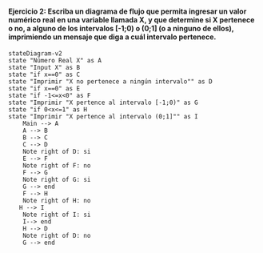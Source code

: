 #### Ejercicio 2: Escriba un diagrama de flujo que permita ingresar un valor numérico real en una variable llamada X, y que determine si X pertenece o no, a alguno de los intervalos [-1;0) o (0;1] (o a ninguno de ellos), imprimiendo un mensaje que diga a cuál intervalo pertenece.

```mermaid
stateDiagram-v2
state "Número Real X" as A
state "Input X" as B
state "if x==0" as C
state "Imprimir "X no pertenece a ningún intervalo"" as D
state "if x==0" as E
state "if -1<=x<0" as F
state "Imprimir "X pertence al intervalo [-1;0)" as G
state "if 0<x<=1" as H
state "Imprimir "X pertence al intervalo (0;1]"" as I
    Main --> A
    A --> B
    B --> C
    C --> D
    Note right of D: si
    E --> F
    Note right of F: no
    F --> G
    Note right of G: si
    G --> end
    F --> H
    Note right of H: no
   H --> I
    Note right of I: si
    I--> end
    H --> D
    Note right of D: no
    G --> end
```
